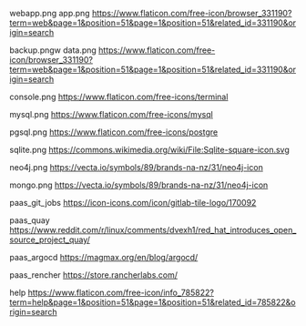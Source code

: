 webapp.png
app.png
https://www.flaticon.com/free-icon/browser_331190?term=web&page=1&position=51&page=1&position=51&related_id=331190&origin=search

backup.pngw
data.png
https://www.flaticon.com/free-icon/browser_331190?term=web&page=1&position=51&page=1&position=51&related_id=331190&origin=search

console.png
https://www.flaticon.com/free-icons/terminal

mysql.png
https://www.flaticon.com/free-icons/mysql

pgsql.png
https://www.flaticon.com/free-icons/postgre

sqlite.png
https://commons.wikimedia.org/wiki/File:Sqlite-square-icon.svg

neo4j.png
https://vecta.io/symbols/89/brands-na-nz/31/neo4j-icon

mongo.png
https://vecta.io/symbols/89/brands-na-nz/31/neo4j-icon

paas_git_jobs
https://icon-icons.com/icon/gitlab-tile-logo/170092

paas_quay
https://www.reddit.com/r/linux/comments/dvexh1/red_hat_introduces_open_source_project_quay/

paas_argocd
https://magmax.org/en/blog/argocd/

paas_rencher
https://store.rancherlabs.com/

help
https://www.flaticon.com/free-icon/info_785822?term=help&page=1&position=51&page=1&position=51&related_id=785822&origin=search
